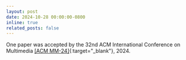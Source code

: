 ```yaml
---
layout: post
date: 2024-10-28 00:00:00-0800
inline: true
related_posts: false
---
```


One paper was accepted by the 32nd ACM International Conference on Multimedia [[ACM MM-24]](https://doi.org/10.1145/3664647.3681030){:target="\_blank"}, 2024.

